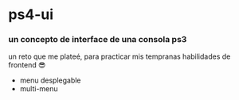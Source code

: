# ps4-ui

### un concepto de interface de una consola ps3

un reto que me plateé, para practicar mis tempranas habilidades de frontend  😎

* menu desplegable
* multi-menu


